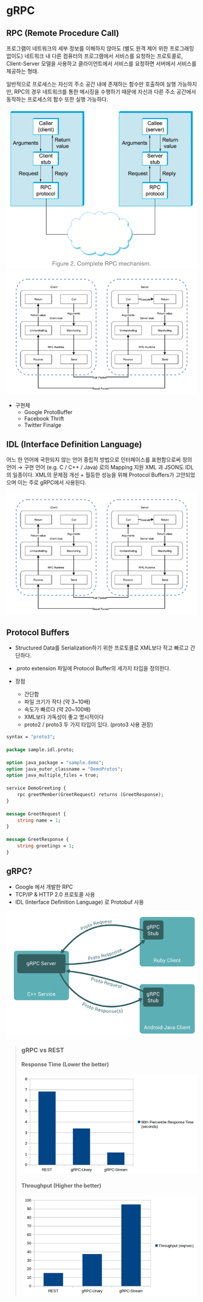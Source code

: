 # gRPC

## RPC (Remote Procedure Call)

프로그램이 네트워크의 세부 정보를 이해하지 않아도 (별도 원격 제어 위한 프로그래밍 없이도) 네트워크 내 다른 컴퓨터의 프로그램에서 서비스를 요청하는 프로토콜로, Client-Server 모델을 사용하고 클라이언트에서 서비스를 요청하면 서버에서 서비스를 제공하는 형태.

일반적으로 프로세스는 자신의 주소 공간 내에 존재하는 함수만 호출하여 실행 가능하지만, RPC의 경우 네트워크를 통한 메시징을 수행하기 때문에 자신과 다른 주소 공간에서 동작하는 프로세스의 함수 또한 실행 가능하다.

![RPC Mechanism](./images/2023-07-27-1.png)
![RPC Mechanism](./images/2023-07-27-2.png)

- 구현체
    - Google ProtoBuffer
    - Facebook Thrift
    - Twitter Finalge


## IDL (Interface Definition Language)

어느 한 언어에 국한되지 않는 언어 중립적 방법으로 인터페이스를 표현함으로써 정의 언어 → 구현 언어 (e.g. C / C++ / Java) 로의 Mapping 지원
XML 과 JSON도 IDL의 일종이다.
XML의 문제점 개선 + 월등한 성능을 위해 Protocol Buffers가 고안되었으며 이는 주로 gRPC에서 사용된다.

![IDL](./images/2023-07-27-2.png)

## Protocol Buffers
- Structured Data를 Serialization하기 위한 프로토콜로 XML보다 작고 빠르고 간단하다.
- .proto extension 파일에 Protocol Buffer의 세가지 타입을 정의한다.

- 장점
    - 간단함
    - 파일 크기가 작다 (약 3~10배)
    - 속도가 빠르다 (약 20~100배)
    - XML보다 가독성이 좋고 명시적이다
    - proto2 / proto3 두 가지 타입이 있다. (proto3 사용 권장)

```proto
syntax = "proto3";
 
package sample.idl.proto;
 
option java_package = "sample.demo";
option java_outer_classname = "DemoProtos";
option java_multiple_files = true;
 
service DemoGreeting {
    rpc greetMember(GreetRequest) returns (GreetResponse);
}
 
message GreetRequest {
    string name = 1;
}
 
message GreetResponse {
    string greetings = 1;
}
```

## gRPC?
- Google 에서 개발한 RPC
- TCP/IP & HTTP 2.0 프로토콜 사용
- IDL (Interface Definition Language) 로 Protobuf 사용

![gRPC](./images/2023-07-27-4.png)


> ### gRPC vs REST
> #### Response Time (Lower the better)
> ![gRPC vs REST - Aspect of Response Time](./images/2023-07-27-5.png)
>
> #### Throughput (Higher the better)
> ![gRPC vs REST - Aspect of Throughput](./images/2023-07-27-6.png)
>